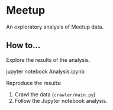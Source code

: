 Meetup
======

An exploratory analysis of Meetup data.

How to...
---------

Explore the results of the analysis.

   jupyter notebook Analysis.ipynb

Reproduce the results:

1. Crawl the data (`crawler/main.py`)
2. Follow the Jupyter notebook analysis.
